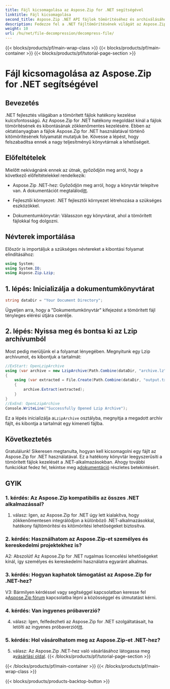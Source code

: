 ```yaml
---
title: Fájl kicsomagolása az Aspose.Zip for .NET segítségével
linktitle: Fájl kicsomagolása
second_title: Aspose.Zip .NET API fájlok tömörítéséhez és archiválásához
description: Fedezze fel a .NET fájltömörítésének világát az Aspose.Zip segítségével. Tanulja meg a fájlok könnyed kitömörítésének művészetét.
weight: 10
url: /hu/net/file-decompression/decompress-file/
---
```


{{< blocks/products/pf/main-wrap-class >}}
{{< blocks/products/pf/main-container >}}
{{< blocks/products/pf/tutorial-page-section >}}

# Fájl kicsomagolása az Aspose.Zip for .NET segítségével

## Bevezetés

.NET fejlesztés világában a tömörített fájlok hatékony kezelése kulcsfontosságú. Az Aspose.Zip for .NET hatékony megoldást kínál a fájlok tömörítésének és kibontásának zökkenőmentes kezelésére. Ebben az oktatóanyagban a fájlok Aspose.Zip for .NET használatával történő kitömörítésének folyamatát mutatjuk be. Kövesse a lépést, hogy felszabadítsa ennek a nagy teljesítményű könyvtárnak a lehetőségeit.

## Előfeltételek

Mielőtt nekivágnánk ennek az útnak, győződjön meg arról, hogy a következő előfeltételekkel rendelkezik:

-  Aspose.Zip .NET-hez: Győződjön meg arról, hogy a könyvtár telepítve van. A dokumentációt megtalálod[itt](https://reference.aspose.com/zip/net/).

- Fejlesztői környezet: .NET fejlesztői környezet létrehozása a szükséges eszközökkel.

- Dokumentumkönyvtár: Válasszon egy könyvtárat, ahol a tömörített fájlokkal fog dolgozni.

## Névterek importálása

Először is importáljuk a szükséges névtereket a kibontási folyamat elindításához:

```csharp
using System;
using System.IO;
using Aspose.Zip.Lzip;
```

## 1. lépés: Inicializálja a dokumentumkönyvtárat

```csharp
string dataDir = "Your Document Directory";
```

Ügyeljen arra, hogy a "Dokumentumkönyvtár" kifejezést a tömörített fájl tényleges elérési útjára cserélje.

## 2. lépés: Nyissa meg és bontsa ki az Lzip archívumból

Most pedig merüljünk el a folyamat lényegében. Megnyitunk egy Lzip archívumot, és kibontjuk a tartalmát:

```csharp
//ExStart: OpenLzipArchive
using (var archive = new LzipArchive(Path.Combine(dataDir, "archive.lz")))
{
    using (var extracted = File.Create(Path.Combine(dataDir, "output.txt")))
    {
        archive.Extract(extracted);
    }
}
//ExEnd: OpenLzipArchive
Console.WriteLine("Successfully Opened Lzip Archive");
```

 Ez a lépés inicializálja a`LzipArchive` osztályba, megnyitja a megadott archív fájlt, és kibontja a tartalmát egy kimeneti fájlba.

## Következtetés

 Gratulálunk! Sikeresen megtanulta, hogyan kell kicsomagolni egy fájlt az Aspose.Zip for .NET használatával. Ez a hatékony könyvtár leegyszerűsíti a tömörített fájlok kezelését a .NET-alkalmazásokban. Ahogy további funkciókat fedez fel, tekintse meg a[dokumentáció](https://reference.aspose.com/zip/net/) részletes betekintésért.

## GYIK

### 1. kérdés: Az Aspose.Zip kompatibilis az összes .NET alkalmazással?

1. válasz: Igen, az Aspose.Zip for .NET úgy lett kialakítva, hogy zökkenőmentesen integrálódjon a különböző .NET-alkalmazásokkal, hatékony fájltömörítési és kitömörítési lehetőségeket biztosítva.

### 2. kérdés: Használhatom az Aspose.Zip-et személyes és kereskedelmi projektekhez is?

A2: Abszolút! Az Aspose.Zip for .NET rugalmas licencelési lehetőségeket kínál, így személyes és kereskedelmi használatra egyaránt alkalmas.

### 3. kérdés: Hogyan kaphatok támogatást az Aspose.Zip for .NET-hez?

V3: Bármilyen kérdéssel vagy segítséggel kapcsolatban keresse fel a[Aspose.Zip fórum](https://forum.aspose.com/c/zip/37) kapcsolatba lépni a közösséggel és útmutatást kérni.

### 4. kérdés: Van ingyenes próbaverzió?

 4. válasz: Igen, felfedezheti az Aspose.Zip for .NET szolgáltatásait, ha letölti az ingyenes próbaverziót[itt](https://releases.aspose.com/).

### 5. kérdés: Hol vásárolhatom meg az Aspose.Zip-et .NET-hez?

 5. válasz: Az Aspose.Zip .NET-hez való vásárlásához látogassa meg a[vásárlási oldal](https://purchase.aspose.com/buy).
{{< /blocks/products/pf/tutorial-page-section >}}

{{< /blocks/products/pf/main-container >}}
{{< /blocks/products/pf/main-wrap-class >}}

{{< blocks/products/products-backtop-button >}}
